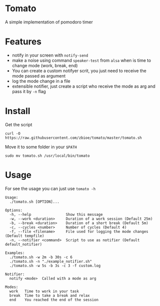 # Tomato

A simple implementation of pomodoro timer

# Features
- notify in your screen with `notify-send`
- make a noise using command `speaker-test` from `alsa` when is time to change mode (work, break, end)
- You can create a custom notifyer scrit, you just need to receive the mode passed as argument
- log the mode change in a  file
- extensible notifier, just create a script who receive the mode as arg and pass it by `-n` flag

# Install

Get the script
``` shell
curl -O https://raw.githubusercontent.com/zbioe/tomato/master/tomato.sh
```
   
Move it to some folder in your `$PATH`
``` shell
sudo mv tomato.sh /usr/local/bin/tomato
```

# Usage

For see the usage you can just use `tomato -h`

``` text
Usage:
  ./tomato.sh [OPTION]...

Options:
  -h, --help                Show this message
  -w, --work <duration>     Duration of a work session (Default 25m)
  -b, --break <duration>    Duration of a short break (Default 5m)
  -c, --cycles <number>     Number of cycles (Default 4)
  -f, --file <filename>     File used for logging the mode changes (Default tempfile)
  -n, --notifier <command>  Script to use as notifier (Default default_notifier)

Examples:
  ./tomato.sh -w 2m -b 30s -c 6
  ./tomato.sh -n "./example_notifier.sh"
  ./tomato.sh -w 5s -b 3s -c 3 -f custom.log

Notifier:
  notify <mode>  Called with a mode as arg

Modes:
  work   Time to work in your task
  break  Time to take a break and relax
  end    You reached the end of the session
```
